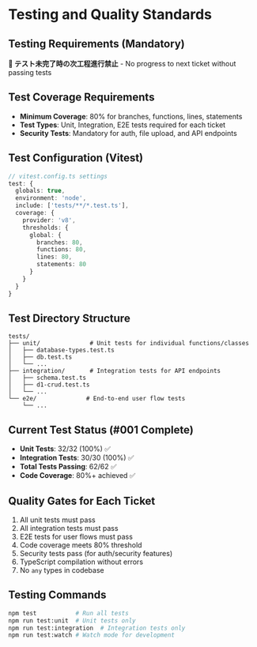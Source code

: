 # Testing and Quality Standards

## Testing Requirements (Mandatory)
**🚫 テスト未完了時の次工程進行禁止** - No progress to next ticket without passing tests

## Test Coverage Requirements
- **Minimum Coverage**: 80% for branches, functions, lines, statements
- **Test Types**: Unit, Integration, E2E tests required for each ticket
- **Security Tests**: Mandatory for auth, file upload, and API endpoints

## Test Configuration (Vitest)
```typescript
// vitest.config.ts settings
test: {
  globals: true,
  environment: 'node',
  include: ['tests/**/*.test.ts'],
  coverage: {
    provider: 'v8',
    thresholds: {
      global: {
        branches: 80,
        functions: 80, 
        lines: 80,
        statements: 80
      }
    }
  }
}
```

## Test Directory Structure
```
tests/
├── unit/              # Unit tests for individual functions/classes
│   ├── database-types.test.ts
│   ├── db.test.ts
│   └── ...
├── integration/       # Integration tests for API endpoints
│   ├── schema.test.ts
│   ├── d1-crud.test.ts
│   └── ...
└── e2e/              # End-to-end user flow tests
    └── ...
```

## Current Test Status (#001 Complete)
- **Unit Tests**: 32/32 (100%) ✅ 
- **Integration Tests**: 30/30 (100%) ✅
- **Total Tests Passing**: 62/62 ✅
- **Code Coverage**: 80%+ achieved ✅

## Quality Gates for Each Ticket
1. All unit tests must pass
2. All integration tests must pass  
3. E2E tests for user flows must pass
4. Code coverage meets 80% threshold
5. Security tests pass (for auth/security features)
6. TypeScript compilation without errors
7. No `any` types in codebase

## Testing Commands
```bash
npm test           # Run all tests
npm run test:unit  # Unit tests only
npm run test:integration  # Integration tests only
npm run test:watch # Watch mode for development
```